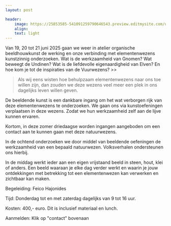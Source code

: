 ```yaml
---
layout: post

header:
    image: https://25853585-541091259790646543.preview.editmysite.com/uploads/2/5/8/5/25853585/header-0_orig.jpg
    align:
    text: light
---
```

Van 19, 20 tot 21 juni 2025 gaan we weer in atelier organische beeldhouwkunst de werking en onze verbinding met  elementenwezens kunstzinnig onderzoeken. Wat is de werkzaamheid van Gnomen? Wat beweegt de Undinen? Wat is de liefdevolle eigenaardigheid van Elven? En hoe kom je tot de inspiraties van de Vuurwezens? >>


> Als wij eens wisten hoe behulpzaam elementenwezens naar ons toe willen zijn, dan zouden we deze wezens veel meer een plek in ons dagelijks leven willen geven.


De beeldende kunst is een dankbare ingang om het wat verborgen rijk van deze  elementenwezens te onderzoeken. We gaan ons via kunstoefeningen verplaatsen ín deze wezens. Zodat we hun werkzaamheid zelf aan de lijve kunnen ervaren.

Kortom, in deze zomer driedaagse worden ingangen aangeboden om een contact aan te kunnen gaan met deze natuurwezens. 

In de ochtend onderzoeken we door middel van beeldende oefeningen  de werkzaamheid van een bepaald natuurwezen. Volksverhalen ondersteunen ons hierbij.

In de middag werkt ieder aan een eigen vrijstaand beeld in steen, hout, klei of anders. Een beeld waaraan je elke dag verder werkt en waarin je jouw ontdekkingen met betrekking tot  een elementenwezen kan verwerken en zichtbaar kan maken.

Begeleiding: Feico Hajonides

Tijd: Donderdag tot en met zaterdag  dagelijks van 9 tot 16 uur.

Kosten: 400,- euro.
Dit is inclusief materiaal en lunch.                   

Aanmelden:
Klik op "contact" bovenaan

